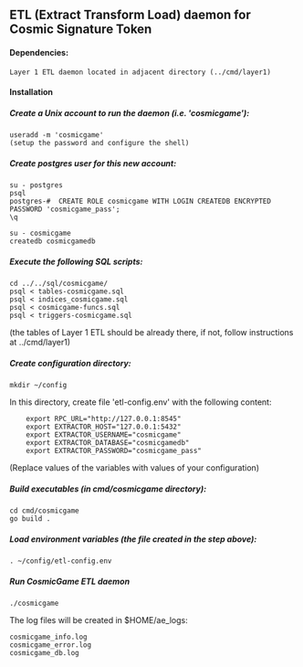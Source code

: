 ## ETL (Extract Transform Load) daemon for Cosmic Signature Token

#### Dependencies:

	Layer 1 ETL daemon located in adjacent directory (../cmd/layer1)
	
#### Installation

##### Create a Unix account to run the daemon (i.e. 'cosmicgame'):

    useradd -m 'cosmicgame'
    (setup the password and configure the shell)

##### Create postgres user for this new account:

    su - postgres
    psql
    postgres-#  CREATE ROLE cosmicgame WITH LOGIN CREATEDB ENCRYPTED PASSWORD 'cosmicgame_pass';
    \q

    su - cosmicgame
    createdb cosmicgamedb

##### Execute the following SQL scripts:

    cd ../../sql/cosmicgame/
    psql < tables-cosmicgame.sql
    psql < indices_cosmicgame.sql
    psql < cosmicgame-funcs.sql
    psql < triggers-cosmicgame.sql

(the tables of Layer 1 ETL should be already there, if not, follow instructions at ../cmd/layer1)

##### Create configuration directory:

    mkdir ~/config

In this directory, create file 'etl-config.env' with the following content:

        export RPC_URL="http://127.0.0.1:8545"
        export EXTRACTOR_HOST="127.0.0.1:5432"
        export EXTRACTOR_USERNAME="cosmicgame"
        export EXTRACTOR_DATABASE="cosmicgamedb"
        export EXTRACTOR_PASSWORD="cosmicgame_pass"

(Replace values of the variables with values of your configuration)

##### Build executables (in cmd/cosmicgame directory):

	cd cmd/cosmicgame
    go build .

##### Load environment variables (the file created in the step above):

    . ~/config/etl-config.env

##### Run CosmicGame ETL daemon

    ./cosmicgame

The log files will be created in $HOME/ae_logs:

    cosmicgame_info.log
    cosmicgame_error.log
    cosmicgame_db.log


